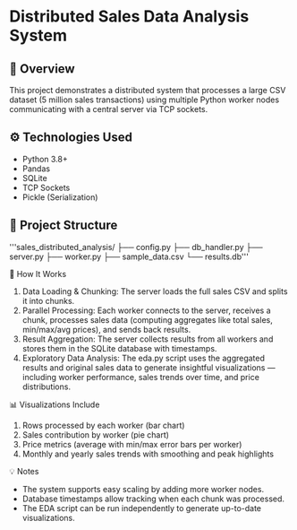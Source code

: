 # Distributed Sales Data Analysis System

## 📌 Overview

This project demonstrates a distributed system that processes a large CSV dataset (5 million sales transactions) using multiple Python worker nodes communicating with a central server via TCP sockets.

## ⚙️ Technologies Used

- Python 3.8+
- Pandas
- SQLite
- TCP Sockets
- Pickle (Serialization)

## 📁 Project Structure
'''sales_distributed_analysis/
├── config.py
├── db_handler.py
├── server.py
├── worker.py
├── sample_data.csv
└── results.db'''

🚀 How It Works
1. Data Loading & Chunking: The server loads the full sales CSV and splits it into chunks.
2. Parallel Processing: Each worker connects to the server, receives a chunk, processes sales data (computing aggregates like total sales, min/max/avg prices), and sends back results.
3. Result Aggregation: The server collects results from all workers and stores them in the SQLite database with timestamps.
4. Exploratory Data Analysis: The eda.py script uses the aggregated results and original sales data to generate insightful visualizations — including worker performance, sales trends over time, and price distributions.

📊 Visualizations Include
1. Rows processed by each worker (bar chart)
2. Sales contribution by worker (pie chart)
3. Price metrics (average with min/max error bars per worker)
4. Monthly and yearly sales trends with smoothing and peak highlights

💡 Notes
- The system supports easy scaling by adding more worker nodes.
- Database timestamps allow tracking when each chunk was processed.
- The EDA script can be run independently to generate up-to-date visualizations.
